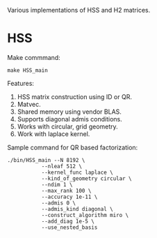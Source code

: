 Various implementations of HSS and H2 matrices.

# HSS

Make commmand:
```
make HSS_main
```

Features:
1. HSS matrix construction using ID or QR.
2. Matvec.
3. Shared memory using vendor BLAS.
4. Supports diagonal admis conditions.
5. Works with circular, grid geometry.
6. Work with laplace kernel.

Sample command for QR based factorization:
```
./bin/HSS_main --N 8192 \
           --nleaf 512 \
           --kernel_func laplace \
           --kind_of_geometry circular \
           --ndim 1 \
           --max_rank 100 \
           --accuracy 1e-11 \
           --admis 0 \
           --admis_kind diagonal \
           --construct_algorithm miro \
           --add_diag 1e-5 \
           --use_nested_basis
```
